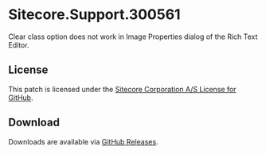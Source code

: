 # Sitecore.Support.300561
Clear class option does not work in Image Properties dialog of the Rich Text Editor.

## License  
This patch is licensed under the [Sitecore Corporation A/S License for GitHub](https://github.com/sitecoresupport/Sitecore.Support.300561/blob/master/LICENSE).  

## Download  
Downloads are available via [GitHub Releases](https://github.com/sitecoresupport/Sitecore.Support.300561/releases).  
